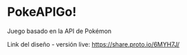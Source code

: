 # PokeAPIGo!
Juego basado en la API de Pokémon

Link del diseño - versión live: https://share.proto.io/6MYH7J/



